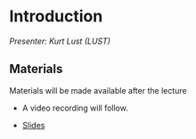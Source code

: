 # Introduction

*Presenter: Kurt Lust (LUST)*

## Materials

Materials will be made available after the lecture

<!--
<video src="https://462000265.lumidata.eu/2p3day-20250303/recordings/I101-Introduction.mp4" controls="controls"></video>
-->

-   A video recording will follow.

-   [Slides](https://462000265.lumidata.eu/2p3day-20250303/files/LUMI-2p3day-20250303-I101-IntroductionCourse.pdf)
